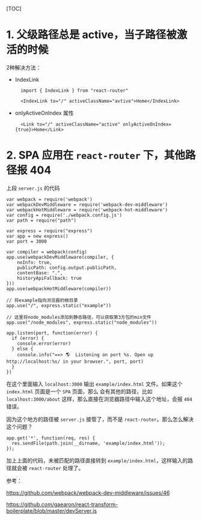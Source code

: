 [TOC]

# 1. 父级路径总是 active，当子路径被激活的时候

2种解决方法：

- IndexLink

		import { IndexLink } from "react-router"

		<IndexLink to="/" activeClassName="avtive">Home</IndexLink>

- onlyActiveOnIndex 属性

		<Link to="/" activeClassName="active" onlyActiveOnIndex={true}>Home</Link>


# 2. SPA 应用在 `react-router` 下，其他路径报 404

上段 `server.js` 的代码

	var webpack = require('webpack')
	var webpackDevMiddleware = require('webpack-dev-middleware')
	var webpackHotMiddleware = require('webpack-hot-middleware')
	var config = require('./webpack.config.js')
	var path = require("path")

	var express = require("express")
	var app = new express()
	var port = 3000

	var compiler = webpack(config)
	app.use(webpackDevMiddleware(compiler, { 
		noInfo: true, 
		publicPath: config.output.publicPath,
		contentBase: ".",
		historyApiFallback: true 
	}))
	app.use(webpackHotMiddleware(compiler))

	// 将example指向浏览器的根目录
	app.use("/", express.static("example"))

	// 这里将node_modules添加到静态路径，可以获取第3方包的min文件
	app.use("/node_modules", express.static("node_modules"))

	app.listen(port, function(error) {
	  if (error) {
	    console.error(error)
	  } else {
	    console.info("==> 🌎  Listening on port %s. Open up http://localhost:%s/ in your browser.", port, port)
	  }
	})

在这个里面输入 `localhost:3000` 输出 `example/index.html` 文件。如果这个 `index.html` 页面是一个 `SPA` 页面，那么
会有其他的路径，比如 `localhost:3000/about` 这样，那么直接在浏览器路径中输入这个地址，会报 `404` 错误。

因为这个地方的路径被 `server.js` 接管了，而不是 `react-router`。那么怎么解决这个问题？

	app.get('*', function(req, res) {
	  res.sendFile(path.join(__dirname, 'example/index.html'));
	});

加上上面的代码，未被匹配的路径直接转到 `example/index.html`，这样输入的路径就会被 `react-router` 处理了。

参考：

<https://github.com/webpack/webpack-dev-middleware/issues/46>

<https://github.com/gaearon/react-transform-boilerplate/blob/master/devServer.js>